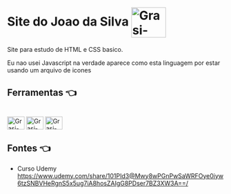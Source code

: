 # Site do Joao da Silva <img align="center" alt="Grasi-Flutter" height="70" width="80" src="https://media.giphy.com/media/jsNIKFrb6wZzKOXerG/giphy.gif">

Site para estudo de HTML e CSS basico.

Eu nao usei Javascript na verdade aparece como esta linguagem por estar usando um arquivo de icones 


## Ferramentas :point_left:
<div style="display: inline_block"><br>
  <img align="center" alt="Grasi-Flutter" height="30" width="40" src="https://cdn.jsdelivr.net/gh/devicons/devicon/icons/html5/html5-original.svg">
  <img align="center" alt="Grasi-Dart" height="30" width="40" src="https://cdn.jsdelivr.net/gh/devicons/devicon/icons/css3/css3-original.svg">
  <img align="center" alt="Grasi-Pythont" height="30" width="40" src="https://cdn.jsdelivr.net/gh/devicons/devicon/icons/vscode/vscode-original.svg">
  
</div>

## Fontes :point_left:

- Curso Udemy https://www.udemy.com/share/101PId3@Mwy8wPGnPwSaWRFOye0iyw6tzSNBVHeRgnS5x5ug7iA8hosZAIgG8PDser7BZ3XW3A==/
